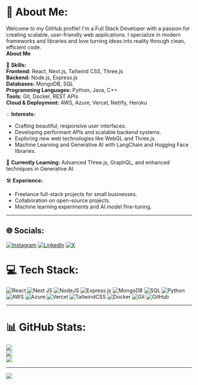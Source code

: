 # 💫 About Me:
Welcome to my GitHub profile! I'm a Full Stack Developer with a passion for creating scalable, user-friendly web applications. I specialize in modern frameworks and libraries and love turning ideas into reality through clean, efficient code.  
**About Me**  

🌟 **Skills:**  
**Frontend:** React, Next.js, Tailwind CSS, Three.js  
**Backend:** Node.js, Express.js  
**Databases:** MongoDB, SQL  
**Programming Languages:** Python, Java, C++  
**Tools:** Git, Docker, REST APIs  
**Cloud & Deployment:** AWS, Azure, Vercel, Netlify, Heroku  

💡 **Interests:**  
- Crafting beautiful, responsive user interfaces.  
- Developing performant APIs and scalable backend systems.  
- Exploring new web technologies like WebGL and Three.js.  
- Machine Learning and Generative AI with LangChain and Hugging Face libraries.  

🌱 **Currently Learning:** Advanced Three.js, GraphQL, and enhanced techniques in Generative AI.  

🛠 **Experience:**  
- Freelance full-stack projects for small businesses.  
- Collaboration on open-source projects.  
- Machine learning experiments and AI model fine-tuning.

---

## 🌐 Socials:  
[![Instagram](https://img.shields.io/badge/Instagram-%23E4405F.svg?logo=Instagram&logoColor=white)](https://instagram.com/mushan_khan_22)  [![LinkedIn](https://img.shields.io/badge/LinkedIn-%230077B5.svg?logo=linkedin&logoColor=white)](https://linkedin.com/in/mushankhan)  [![X](https://img.shields.io/badge/X-black.svg?logo=X&logoColor=white)](https://x.com/mushan27)

# 💻 Tech Stack:
![React](https://img.shields.io/badge/react-%2320232a.svg?style=for-the-badge&logo=react&logoColor=%2361DAFB)  ![Next JS](https://img.shields.io/badge/Next-black?style=for-the-badge&logo=next.js&logoColor=white)  ![NodeJS](https://img.shields.io/badge/node.js-6DA55F?style=for-the-badge&logo=node.js&logoColor=white)  ![Express.js](https://img.shields.io/badge/express.js-%23404d59.svg?style=for-the-badge&logo=express&logoColor=%2361DAFB)  ![MongoDB](https://img.shields.io/badge/MongoDB-%234ea94b.svg?style=for-the-badge&logo=mongodb&logoColor=white)  ![SQL](https://img.shields.io/badge/SQL-%232376D7.svg?style=for-the-badge&logo=MySQL&logoColor=white)  ![Python](https://img.shields.io/badge/python-3670A0?style=for-the-badge&logo=python&logoColor=ffdd54)  ![AWS](https://img.shields.io/badge/AWS-%23FF9900.svg?style=for-the-badge&logo=amazon-aws&logoColor=white)  ![Azure](https://img.shields.io/badge/azure-%230072C6.svg?style=for-the-badge&logo=microsoftazure&logoColor=white)  ![Vercel](https://img.shields.io/badge/vercel-%23000000.svg?style=for-the-badge&logo=vercel&logoColor=white)  ![TailwindCSS](https://img.shields.io/badge/tailwindcss-%2338B2AC.svg?style=for-the-badge&logo=tailwind-css&logoColor=white)  ![Docker](https://img.shields.io/badge/docker-%230db7ed.svg?style=for-the-badge&logo=docker&logoColor=white)  ![Git](https://img.shields.io/badge/git-%23F05033.svg?style=for-the-badge&logo=git&logoColor=white)  ![GitHub](https://img.shields.io/badge/github-%23121011.svg?style=for-the-badge&logo=github&logoColor=white)  

---

# 📊 GitHub Stats:
![](https://github-readme-stats.vercel.app/api?username=Khanba22&theme=dark&hide_border=true&include_all_commits=true&count_private=true)  
![](https://github-readme-streak-stats.herokuapp.com/?user=Khanba22&theme=dark&hide_border=true)  
![](https://github-readme-stats.vercel.app/api/top-langs/?username=Khanba22&theme=dark&hide_border=true&include_all_commits=true&count_private=true&layout=compact)

---

[![](https://visitcount.itsvg.in/api?id=Khanba22&icon=0&color=0)](https://visitcount.itsvg.in)
